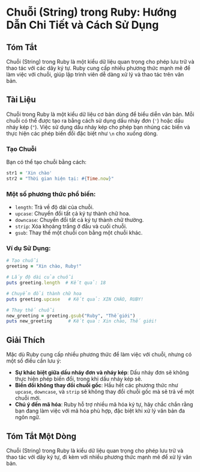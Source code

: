 <!--
Meta Description: # Chuỗi (String) trong Ruby: Hướng Dẫn Chi Tiết và Cách Sử Dụng ## Tóm Tắt Chuỗi (String) trong Ruby là một kiểu dữ liệu quan trọng cho phép lưu trữ v...
Meta Keywords: chuỗi, ruby, một, đổi, nháy
-->

# Chuỗi (String) trong Ruby: Hướng Dẫn Chi Tiết và Cách Sử Dụng

## Tóm Tắt
Chuỗi (String) trong Ruby là một kiểu dữ liệu quan trọng cho phép lưu trữ và thao tác với các dãy ký tự. Ruby cung cấp nhiều phương thức mạnh mẽ để làm việc với chuỗi, giúp lập trình viên dễ dàng xử lý và thao tác trên văn bản.

## Tài Liệu
Chuỗi trong Ruby là một kiểu dữ liệu cơ bản dùng để biểu diễn văn bản. Mỗi chuỗi có thể được tạo ra bằng cách sử dụng dấu nháy đơn (`'`) hoặc dấu nháy kép (`"`). Việc sử dụng dấu nháy kép cho phép bạn nhúng các biến và thực hiện các phép biến đổi đặc biệt như `\n` cho xuống dòng.

### Tạo Chuỗi
Bạn có thể tạo chuỗi bằng cách:
```ruby
str1 = 'Xin chào'
str2 = "Thời gian hiện tại: #{Time.now}"
```

### Một số phương thức phổ biến:
- `length`: Trả về độ dài của chuỗi.
- `upcase`: Chuyển đổi tất cả ký tự thành chữ hoa.
- `downcase`: Chuyển đổi tất cả ký tự thành chữ thường.
- `strip`: Xóa khoảng trắng ở đầu và cuối chuỗi.
- `gsub`: Thay thế một chuỗi con bằng một chuỗi khác.

### Ví dụ Sử Dụng:
```ruby
# Tạo chuỗi
greeting = "Xin chào, Ruby!"

# Lấy độ dài của chuỗi
puts greeting.length  # Kết quả: 18

# Chuyển đổi thành chữ hoa
puts greeting.upcase   # Kết quả: XIN CHÀO, RUBY!

# Thay thế chuỗi
new_greeting = greeting.gsub("Ruby", "Thế giới")
puts new_greeting      # Kết quả: Xin chào, Thế giới!
```

## Giải Thích
Mặc dù Ruby cung cấp nhiều phương thức để làm việc với chuỗi, nhưng có một số điều cần lưu ý:

- **Sự khác biệt giữa dấu nháy đơn và nháy kép**: Dấu nháy đơn sẽ không thực hiện phép biến đổi, trong khi dấu nháy kép sẽ.
- **Biến đổi không thay đổi chuỗi gốc**: Hầu hết các phương thức như `upcase`, `downcase`, và `strip` sẽ không thay đổi chuỗi gốc mà sẽ trả về một chuỗi mới.
- **Chú ý đến mã hóa**: Ruby hỗ trợ nhiều mã hóa ký tự, hãy chắc chắn rằng bạn đang làm việc với mã hóa phù hợp, đặc biệt khi xử lý văn bản đa ngôn ngữ.

## Tóm Tắt Một Dòng
Chuỗi (String) trong Ruby là kiểu dữ liệu quan trọng cho phép lưu trữ và thao tác với dãy ký tự, đi kèm với nhiều phương thức mạnh mẽ để xử lý văn bản.